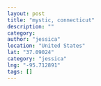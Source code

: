 ```yaml
---
layout: post
title: "mystic, connecticut"
description: ""
category:
author: "jessica"
location: "United States"
lat: "37.09024"
category: "jessica"
lng: "-95.712891"
tags: []
---
```





